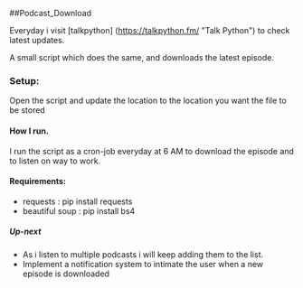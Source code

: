 ##Podcast_Download

Everyday i visit [talkpython] (https://talkpython.fm/ "Talk Python") to check latest updates.

A small script which does the same, and downloads the latest episode.

### Setup:
Open the script and update the location to the location you want the file to be stored

#### How I run.
I run the script as a cron-job everyday at 6 AM to download the episode and to listen on way to work.

#### Requirements:
* requests : pip install requests
* beautiful soup : pip install bs4

##### Up-next

* As i listen to multiple podcasts i will keep adding them to the list.
* Implement a notification system to intimate the user when a new episode is downloaded
